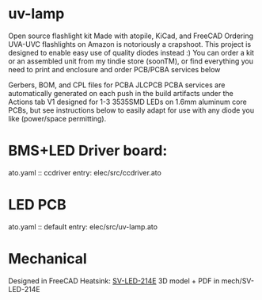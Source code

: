 # uv-lamp
Open source flashlight kit
Made with atopile, KiCad, and FreeCAD
Ordering UVA-UVC flashlights on Amazon is notoriously a crapshoot. This project is designed to enable easy use of quality diodes instead :)
You can order a kit or an assembled unit from my tindie store (soonTM), or find everything you need to print and enclosure and order PCB/PCBA services below

Gerbers, BOM, and CPL files for PCBA JLCPCB PCBA services are automatically generated on each push in the build artifacts under the Actions tab
V1 designed for 1-3 3535SMD LEDs on 1.6mm aluminum core PCBs, but see instructions below to easily adapt for use with any diode you like (power/space permitting).

# BMS+LED Driver board:
ato.yaml :: ccdriver
entry: elec/src/ccdriver.ato

# LED PCB
ato.yaml :: default
entry: elec/src/uv-lamp.ato

# Mechanical
Designed in FreeCAD
Heatsink:
[SV-LED-214E](https://www.digikey.com/en/products/detail/ohmite/SV-LED-214E/4301037)
3D model + PDF in mech/SV-LED-214E
